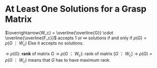 # At Least One Solutions for a Grasp Matrix
$\overrightarrow{W_c} = \overline{\overline{G}} \cdot \overline{\overline{F_c}}$ accepts $1$ or $\infty$ solutions if and only if $\rho(G) = \rho(G \ \vdots \ W_c)$ 
Else it accepts no solutions.

-> $\rho(G)$: **rank** of matrix $G$
-> $\rho(G \ \vdots \ W_c)$: rank of matrix $[G \ \vdots \ W_c]$
-> $\rho(G) = \rho(G \ \vdots \ W_c)$  means that $G$ has to have maximum rank.